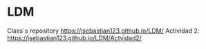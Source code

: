# LDM
Class´s repository
https://jsebastian123.github.io/LDM/
Actividad 2: https://jsebastian123.github.io/LDM/Actvidad2/
